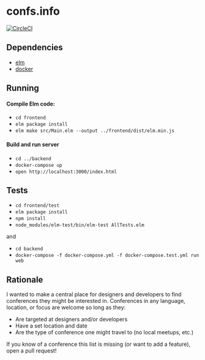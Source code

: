 # confs.info

[![CircleCI](https://circleci.com/gh/robertjlooby/confsinfo/tree/master.svg?style=svg)](https://circleci.com/gh/robertjlooby/confsinfo/tree/master)

## Dependencies

- [elm](https://guide.elm-lang.org/install.html)
- [docker](https://www.docker.com/products/overview)

## Running

#### Compile Elm code:
- `cd frontend`
- `elm package install`
- `elm make src/Main.elm --output ../frontend/dist/elm.min.js`

#### Build and run server
- `cd ../backend`
- `docker-compose up`
- `open http://localhost:3000/index.html`

## Tests

- `cd frontend/test`
- `elm package install`
- `npm install`
- `node_modules/elm-test/bin/elm-test AllTests.elm`

and

- `cd backend`
- `docker-compose -f docker-compose.yml -f docker-compose.test.yml run web`

## Rationale

I wanted to make a central place for designers and developers to find
conferences they might be interested in. Conferences in any language, location,
or focus are welcome so long as they:

- Are targeted at designers and/or developers
- Have a set location and date
- Are the type of conference one might travel to (no local meetups, etc.)

If you know of a conference this list is missing (or want to add a feature), open a pull request!
